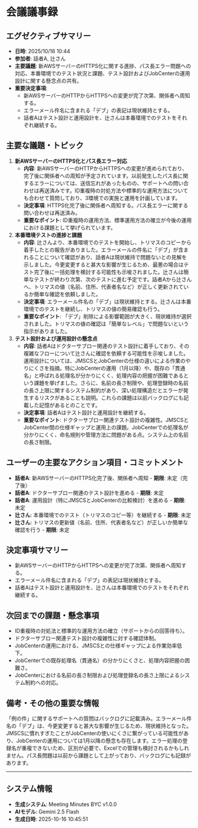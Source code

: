 # 会議議事録

## エグゼクティブサマリー
- **日時**: 2025/10/16 10:44
- **参加者**: 話者A, 辻さん
- **主要議題**: 新AWSサーバーのHTTPS化に関する進捗、パス長エラー問題への対応、本番環境でのテスト状況と課題、テスト設計およびJobCenterの運用設計に関する懸念点の共有。
- **重要決定事項**:
    *   新AWSサーバーのHTTPからHTTPSへの変更が完了次第、関係者へ周知する。
    *   エラーメール件名に含まれる「デブ」の表記は現状維持とする。
    *   話者Aはテスト設計と運用設計を、辻さんは本番環境でのテストをそれぞれ継続する。

## 主要な議題・トピック
1.  **新AWSサーバーのHTTPS化とパス長エラー対応**
    -   **内容**: 新AWSサーバーのHTTPからHTTPSへの変更が進められており、完了後に関係者への周知が予定されています。以前発生したパス長に関するエラーについては、送信忘れがあったものの、サポートへの問い合わせは再送済みです。ID重複時の対処方法や標準的な運用方法についても合わせて質問しており、3環境での実施と運用を計画しています。
    -   **決定事項**: HTTPS化完了後に関係者へ周知する。パス長エラーに関する問い合わせは再送済み。
    -   **重要なポイント**: ID重複時の運用方法、標準運用方法の確立が今後の運用における課題として挙げられています。
2.  **本番環境テストの進捗と課題**
    -   **内容**: 辻さんより、本番環境でのテストを開始し、トリマスのコピーから着手したとの報告がありました。エラーメールの件名に「デブ」が含まれることについて確認があり、話者Aは現状維持で問題ないとの見解を示しました。今更変更すると甚大な影響が生じるため、最悪の場合はテスト完了後に一括処理を検討する可能性も示唆されました。辻さんは簡単なテストが終わり次第、次のテストに進む予定です。話者Aから辻さんへ、トリマスの値（名前、住所、代表者名など）が正しく更新されているか簡単な確認を依頼しました。
    -   **決定事項**: エラーメール件名の「デブ」は現状維持とする。辻さんは本番環境でのテストを継続し、トリマスの値の簡易確認も行う。
    -   **重要なポイント**: 「デブ」削除による影響範囲が大きく、現状維持が選択されました。トリマスの値の確認は「簡単なレベル」で問題ないという指示がありました。
3.  **テスト設計および運用設計の懸念点**
    -   **内容**: 話者Aはドクターサブロー関連のテスト設計に着手しており、その複雑なフローについて辻さんに確認を依頼する可能性を示唆しました。運用設計については、JMSCSとJobCenterの仕様の違いによる作業のやりにくさを指摘。特にJobCenterの運用（1月以降）や、既存の「貫通名」と呼ばれる処理名が分かりにくく、処理内容の把握が困難であるという課題を挙げました。さらに、名前の長さ制限や、処理登録時の名前の長さ上限に関するシステム制約があり、深い処理構造だとエラーが発生するリスクがあることも説明。これらの課題は以前バックログにも記載した記憶があるとのことです。
    -   **決定事項**: 話者Aはテスト設計と運用設計を継続する。
    -   **重要なポイント**: ドクターサブロー関連テスト設計の複雑性。JMSCSとJobCenter間の仕様ギャップと運用上の課題。JobCenterでの処理名が分かりにくく、命名規則や管理方法に問題がある点。システム上の名前の長さ制限。

## ユーザーの主要なアクション項目・コミットメント
-   **話者A**: 新AWSサーバーのHTTPS化完了後、関係者へ周知 - **期限**: 未定（完了後）
-   **話者A**: ドクターサブロー関連のテスト設計を進める - **期限**: 未定
-   **話者A**: 運用設計（特にJMSCSとJobCenterの比較検討）を進める - **期限**: 未定
-   **辻さん**: 本番環境でのテスト（トリマスのコピー等）を継続する - **期限**: 未定
-   **辻さん**: トリマスの更新値（名前、住所、代表者名など）が正しいか簡単な確認を行う - **期限**: 未定

## 決定事項サマリー
-   新AWSサーバーのHTTPからHTTPSへの変更が完了次第、関係者へ周知する。
-   エラーメール件名に含まれる「デブ」の表記は現状維持とする。
-   話者Aはテスト設計と運用設計を、辻さんは本番環境でのテストをそれぞれ継続する。

## 次回までの課題・懸念事項
-   ID重複時の対処法と標準的な運用方法の確立（サポートからの回答待ち）。
-   ドクターサブロー関連テスト設計の複雑性に対する確認体制。
-   JobCenterの運用における、JMSCSとの仕様ギャップによる作業効率低下。
-   JobCenterでの既存処理名（貫通名）の分かりにくさと、処理内容把握の困難さ。
-   JobCenterにおける名前の長さ制限および処理登録名の長さ上限によるシステム制約への対応。

## 備考・その他の重要な情報
「例の件」に関するサポートへの質問はバックログに記載済み。エラーメール件名の「デブ」は、今更変更すると甚大な影響が生じるため、現状維持となった。JMSCSに慣れすぎたことがJobCenterの使いにくさに繋がっている可能性があり、JobCenterの運用については1月以降の懸念も存在します。エラー処理の登録名が重複できないため、区別が必要で、Excelでの管理も検討されるかもしれません。パス長問題は以前から課題として上がっており、バックログにも記録があります。

---

## システム情報

- **生成システム**: Meeting Minutes BYC v1.0.0
- **AIモデル**: Gemini 2.5 Flash
- **生成日時**: 2025-10-16 10:45:51

